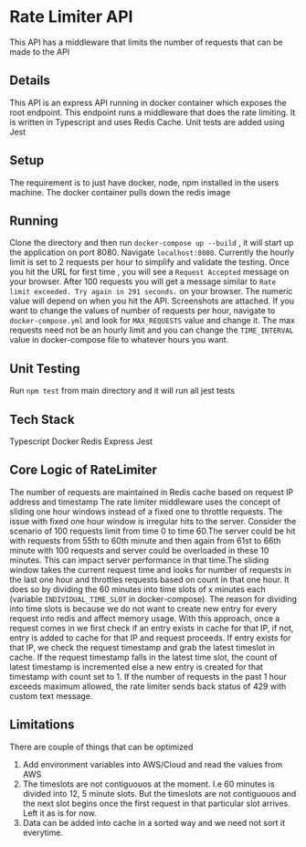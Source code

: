# Rate Limiter API
This API has a middleware that limits the number of requests that can be made to the API


## Details
This API is an express API running in docker container which exposes the root endpoint. This endpoint runs a middleware that does the rate limiting. It is written in Typescript and uses Redis Cache. Unit tests are added using Jest

## Setup
The requirement is to just have docker, node, npm installed in the users machine. The docker container pulls down the redis image

## Running
Clone the directory and then run `docker-compose up --build` , it will start up the application on port 8080. Navigate `localhost:8080`. Currently the hourly limit is set to 2 requests per hour to simplify and validate the testing. Once you hit the URL for first time , you will
see a `Request Accepted` message on your browser. After 100 requests you will get a message similar to `Rate limit exceeded. Try again in 291 seconds.` on your browser. The numeric value will depend on when you hit the API. Screenshots are attached. If you want to change the values 
of number of requests per hour, navigate to `docker-compose.yml` and look for `MAX_REQUESTS` value and change it. The max requests need not be an hourly limit and you can change the `TIME_INTERVAL` value in docker-compose file to whatever hours you want.

## Unit Testing
Run `npm test` from main directory and it will run all jest tests

## Tech Stack
Typescript
Docker
Redis
Express
Jest

## Core Logic of RateLimiter
The number of requests are maintained in Redis cache based on request IP address and timestamp
The rate limiter middleware uses the concept of sliding one hour windows instead of a fixed one to throttle requests. The issue with fixed one hour window is irregular hits to the server.
Consider the scenario of 100 requests limit from time 0 to time 60.The server could be hit with requests from 55th to 60th minute and then again from 61st to 66th minute with 100 requests and server could be overloaded in these 10 minutes. This can impact server performance in that time.The sliding window takes the current request time and looks for number of requests in the last one hour and throttles requests based on count in that one hour. It does so by dividing the 60 minutes into time slots of x minutes each (variable `INDIVIDUAL_TIME_SLOT` in docker-compose). The reason for dividing into time slots is because we do not want to create new entry for every request into redis and affect memory usage. With this approach, once a request comes in we first check if an entry exists in cache for that IP, if not, entry is added to cache for that IP and request proceeds. If entry exists for that IP, we check the request timestamp and grab the latest timeslot in cache. If the request timestamp falls in the latest time slot, the count of latest timestamp is incremented else a new entry is created for that timestamp with count set to 1. If the number of requests in the past 1 hour exceeds maximum allowed, the rate limiter sends back status of 429 with custom text message.

## Limitations
There are couple of things that can be optimized
1. Add environment variables into AWS/Cloud and read the values from AWS 
2. The timeslots are not contiguouos at the moment. I.e 60 minutes is divided into 12, 5 minute slots. But the timeslots are not contiguouos and the next slot begins once the first request in that particular slot arrives. Left it as is for now. 
3. Data can be added into cache in a sorted way and we need not sort it everytime.